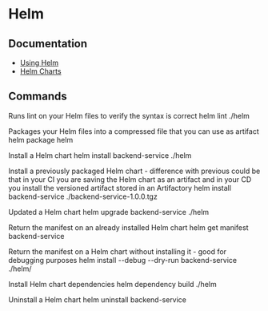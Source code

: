 # Helm

## Documentation

- [Using Helm](https://helm.sh/docs/intro/using_helm/)
- [Helm Charts](https://helm.sh/docs/topics/charts/)

## Commands

Runs lint on your Helm files to verify the syntax is correct
<code-block lang="console">helm lint ./helm</code-block>

Packages your Helm files into a compressed file that you can use as artifact
<code-block lang="console">helm package helm</code-block>

Install a Helm chart
<code-block lang="console">helm install backend-service ./helm</code-block>

Install a previously packaged Helm chart - difference with previous could be that in your CI you are saving the Helm
chart as an artifact and in your CD you install the versioned artifact stored in an Artifactory
<code-block lang="console">helm install backend-service ./backend-service-1.0.0.tgz</code-block>

Updated a Helm chart
<code-block lang="console">helm upgrade backend-service ./helm</code-block> 

Return the manifest on an already installed Helm chart
<code-block lang="console">helm get manifest backend-service</code-block>

Return the manifest on a Helm chart without installing it - good for debugging purposes
<code-block lang="console">helm install --debug --dry-run backend-service ./helm/ </code-block>

Install Helm chart dependencies
<code-block lang="console">helm dependency build ./helm</code-block>

Uninstall a Helm chart
<code-block lang="console">helm uninstall backend-service</code-block>
